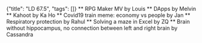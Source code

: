 {"title": "LD 67.5", "tags": []}
** RPG Maker MV by Louis
** DApps by Melvin
** Kahoot by Ka Ho
** Covid19 train meme: economy vs people by Jan
** Respiratory protection by Rahul
** Solving a maze in Excel by ZQ
** Brain without hippocampus, no connection between left and right brain by Cassandra

